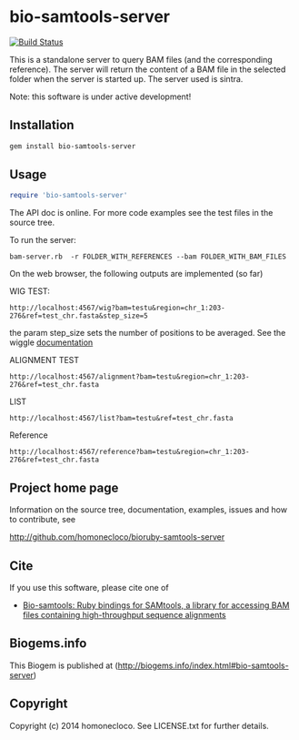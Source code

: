# bio-samtools-server

[![Build Status](https://secure.travis-ci.org/homonecloco/bioruby-samtools-server.png)](http://travis-ci.org/homonecloco/bioruby-samtools-server)

This is a standalone server to query BAM files (and the corresponding reference). The server will return the content of a BAM file in the selected folder when the server is started up. The server used is sintra.

Note: this software is under active development! 

## Installation

```sh
gem install bio-samtools-server
```

## Usage

```ruby
require 'bio-samtools-server'
```

The API doc is online. For more code examples see the test files in
the source tree.

To run the server:

```
bam-server.rb  -r FOLDER_WITH_REFERENCES --bam FOLDER_WITH_BAM_FILES
```

On the web browser, the following outputs are implemented (so far)


WIG TEST:
```
http://localhost:4567/wig?bam=testu&region=chr_1:203-276&ref=test_chr.fasta&step_size=5
```
the param step_size sets the number of positions to be averaged. See the wiggle [documentation](http://genome.ucsc.edu/goldenPath/help/wiggle.html) 

ALIGNMENT TEST
```
http://localhost:4567/alignment?bam=testu&region=chr_1:203-276&ref=test_chr.fasta
```
LIST
```
http://localhost:4567/list?bam=testu&ref=test_chr.fasta
```
Reference
```
http://localhost:4567/reference?bam=testu&region=chr_1:203-276&ref=test_chr.fasta
```

## Project home page

Information on the source tree, documentation, examples, issues and
how to contribute, see

  http://github.com/homonecloco/bioruby-samtools-server



## Cite

If you use this software, please cite one of

* [Bio-samtools: Ruby bindings for SAMtools, a library for accessing BAM files containing high-throughput sequence alignments](http://dx.doi.org/10.1186/1751-0473-7-6) 

## Biogems.info

This Biogem is published at (http://biogems.info/index.html#bio-samtools-server)

## Copyright

Copyright (c) 2014 homonecloco. See LICENSE.txt for further details.

